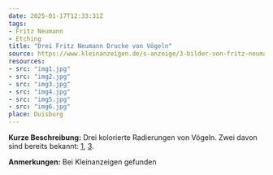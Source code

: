 ```yaml
---
date: 2025-01-17T12:33:31Z
tags:
- Fritz Neumann
- Etching
title: "Drei Fritz Neumann Drucke von Vögeln"
source: https://www.kleinanzeigen.de/s-anzeige/3-bilder-von-fritz-neumann-tukan/2939689425-240-21101
resources:
- src: "img1.jpg"
- src: "img2.jpg"
- src: "img3.jpg"
- src: "img4.jpg"
- src: "img5.jpg"
- src: "img6.jpg"
place: Duisburg
---
```


**Kurze Beschreibung:** Drei kolorierte Radierungen von Vögeln. Zwei davon sind bereits bekannt: [1](/de/post/fritz-neuman-bird-1), [3](/de/post/another-work-by-our-fritz-neumann).

**Anmerkungen:** Bei Kleinanzeigen gefunden
